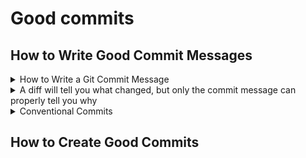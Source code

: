 # Good commits

## How to Write Good Commit Messages

<details><summary>How to Write a Git Commit Message </summary>

[Link](https://cbea.ms/git-commit/)
## The seven rules of a great Git commit message    

> Keep in mind: <a href="http://tbaggery.com/2008/04/19/a-note-about-git-commit-messages.html">This</a> <a href="https://www.git-scm.com/book/en/v2/Distributed-Git-Contributing-to-a-Project#_commit_guidelines">has</a> <a href="https://github.com/torvalds/subsurface-for-dirk/blob/master/README.md#contributing">all</a> <a href="http://who-t.blogspot.co.at/2009/12/on-commit-messages.html">been</a> <a href="https://github.com/erlang/otp/wiki/writing-good-commit-messages">said</a> <a href="https://github.com/spring-projects/spring-framework/blob/30bce7/CONTRIBUTING.md#format-commit-messages">before</a>.</em></blockquote>
<ol><li><a href="#separate">Separate subject from body with a blank line</a></li><li><a href="#limit-50">Limit the subject line to 50 characters</a></li><li><a href="#capitalize">Capitalize the subject line</a></li><li><a href="#end">Do not end the subject line with a period</a></li><li><a href="#imperative">Use the imperative mood in the subject line</a></li><li><a href="#wrap-72">Wrap the body at 72 characters</a></li><li><a href="#why-not-how">Use the body to explain <em>what</em> and <em>why</em> vs. <em>how</em></a></li></ol>
</details>

<details><summary>A diff will tell you what changed, but only the commit message can properly tell you why</summary>

[Link](http://who-t.blogspot.com/2009/12/on-commit-messages.html)

**Any software project is a collaborative project.**

> Re-establishing the context of a piece of code is wasteful. We can’t avoid it completely, so our efforts should go to reducing it [as much] as possible. Commit messages can do exactly that and as a result, _a commit message shows whether a developer is a good collaborator._   
> _**Peter Hutterer**_

A good commit message should answer three questions about a patch:

* Why is it necessary? It may fix a bug, it may add a feature, it may improve performance, reliabilty, stability, or just be a change for the sake of correctness.

* How does it address the issue? For short obvious patches this part can be omitted, but it should be a high level description of what the approach was.

* What effects does the patch have? (In addition to the obvious ones, this may include benchmarks, side effects, etc.)

These three questions establish the context for the actual code changes, **put reviewers and others into the frame of mind to look at the diff and check if the approach chosen was correct**. A good commit message also helps maintainers to decide if a given patch is suitable for stable branches or inclusion in a distribution.
</details>
   
<details><summary>Conventional Commits</summary>

[link](https://www.conventionalcommits.org/en/v1.0.0/)



## Summary
<p>The Conventional Commits specification is a lightweight convention on top of commit messages.
It provides an easy set of rules for creating an explicit commit history;
which makes it easier to write automated tools on top of.
This convention dovetails with <a href="http://semver.org">SemVer</a>,
by describing the features, fixes, and breaking changes made in commit messages.</p>
<p>The commit message should be structured as follows:</p>
<hr>
<pre><code>&lt;type&gt;[optional scope]: &lt;description&gt;

[optional body]

[optional footer(s)]
</code></pre><hr>
<p><!-- raw HTML omitted -->
The commit contains the following structural elements, to communicate intent to the
consumers of your library:</p>
<ol>
<li><strong>fix:</strong> a commit of the <em>type</em> <code>fix</code> patches a bug in your codebase (this correlates with <a href="http://semver.org/#summary"><code>PATCH</code></a> in Semantic Versioning).</li>
<li><strong>feat:</strong> a commit of the <em>type</em> <code>feat</code> introduces a new feature to the codebase (this correlates with <a href="http://semver.org/#summary"><code>MINOR</code></a> in Semantic Versioning).</li>
<li><strong>BREAKING CHANGE:</strong> a commit that has a footer <code>BREAKING CHANGE:</code>, or appends a <code>!</code> after the type/scope, introduces a breaking API change (correlating with <a href="http://semver.org/#summary"><code>MAJOR</code></a> in Semantic Versioning).
A BREAKING CHANGE can be part of commits of any <em>type</em>.</li>
<li><em>types</em> other than <code>fix:</code> and <code>feat:</code> are allowed, for example <a href="https://github.com/conventional-changelog/commitlint/tree/master/%40commitlint/config-conventional">@commitlint/config-conventional</a> (based on the <a href="https://github.com/angular/angular/blob/22b96b9/CONTRIBUTING.md#-commit-message-guidelines">the Angular convention</a>) recommends <code>build:</code>, <code>chore:</code>,
<code>ci:</code>, <code>docs:</code>, <code>style:</code>, <code>refactor:</code>, <code>perf:</code>, <code>test:</code>, and others.</li>
<li><em>footers</em> other than <code>BREAKING CHANGE: &lt;description&gt;</code> may be provided and follow a convention similar to
<a href="https://git-scm.com/docs/git-interpret-trailers">git trailer format</a>.</li>
</ol>
<p>Additional types are not mandated by the Conventional Commits specification, and have no implicit effect in Semantic Versioning (unless they include a BREAKING CHANGE).
<!-- raw HTML omitted --><!-- raw HTML omitted -->
A scope may be provided to a commit’s type, to provide additional contextual information and is contained within parenthesis, e.g., <code>feat(parser): add ability to parse arrays</code>.</p>
<h2 id="examples"><a class="anchorjs-link " aria-label="Anchor" data-anchorjs-icon="" href="#examples" style="font-style: normal; font-variant: normal; font-weight: normal; font-stretch: normal; font-size: 1em; line-height: inherit; font-family: anchorjs-icons; position: absolute; margin-left: -1em; padding-right: 0.5em;"></a>Examples</h2>
<h3 id="commit-message-with-description-and-breaking-change-footer"><a class="anchorjs-link " aria-label="Anchor" data-anchorjs-icon="" href="#commit-message-with-description-and-breaking-change-footer" style="font-style: normal; font-variant: normal; font-weight: normal; font-stretch: normal; font-size: 1em; line-height: inherit; font-family: anchorjs-icons; position: absolute; margin-left: -1em; padding-right: 0.5em;"></a>Commit message with description and breaking change footer</h3>
<pre><code>feat: allow provided config object to extend other configs

BREAKING CHANGE: `extends` key in config file is now used for extending other config files
</code></pre><h3 id="commit-message-with--to-draw-attention-to-breaking-change"><a class="anchorjs-link " aria-label="Anchor" data-anchorjs-icon="" href="#commit-message-with--to-draw-attention-to-breaking-change" style="font-style: normal; font-variant: normal; font-weight: normal; font-stretch: normal; font-size: 1em; line-height: inherit; font-family: anchorjs-icons; position: absolute; margin-left: -1em; padding-right: 0.5em;"></a>Commit message with <code>!</code> to draw attention to breaking change</h3>
<pre><code>feat!: send an email to the customer when a product is shipped
</code></pre><h3 id="commit-message-with-scope-and--to-draw-attention-to-breaking-change"><a class="anchorjs-link " aria-label="Anchor" data-anchorjs-icon="" href="#commit-message-with-scope-and--to-draw-attention-to-breaking-change" style="font-style: normal; font-variant: normal; font-weight: normal; font-stretch: normal; font-size: 1em; line-height: inherit; font-family: anchorjs-icons; position: absolute; margin-left: -1em; padding-right: 0.5em;"></a>Commit message with scope and <code>!</code> to draw attention to breaking change</h3>
<pre><code>feat(api)!: send an email to the customer when a product is shipped
</code></pre><h3 id="commit-message-with-both--and-breaking-change-footer"><a class="anchorjs-link " aria-label="Anchor" data-anchorjs-icon="" href="#commit-message-with-both--and-breaking-change-footer" style="font-style: normal; font-variant: normal; font-weight: normal; font-stretch: normal; font-size: 1em; line-height: inherit; font-family: anchorjs-icons; position: absolute; margin-left: -1em; padding-right: 0.5em;"></a>Commit message with both <code>!</code> and BREAKING CHANGE footer</h3>
<pre><code>chore!: drop support for Node 6

BREAKING CHANGE: use JavaScript features not available in Node 6.
</code></pre><h3 id="commit-message-with-no-body"><a class="anchorjs-link " aria-label="Anchor" data-anchorjs-icon="" href="#commit-message-with-no-body" style="font-style: normal; font-variant: normal; font-weight: normal; font-stretch: normal; font-size: 1em; line-height: inherit; font-family: anchorjs-icons; position: absolute; margin-left: -1em; padding-right: 0.5em;"></a>Commit message with no body</h3>
<pre><code>docs: correct spelling of CHANGELOG
</code></pre><h3 id="commit-message-with-scope"><a class="anchorjs-link " aria-label="Anchor" data-anchorjs-icon="" href="#commit-message-with-scope" style="font-style: normal; font-variant: normal; font-weight: normal; font-stretch: normal; font-size: 1em; line-height: inherit; font-family: anchorjs-icons; position: absolute; margin-left: -1em; padding-right: 0.5em;"></a>Commit message with scope</h3>
<pre><code>feat(lang): add Polish language
</code></pre><h3 id="commit-message-with-multi-paragraph-body-and-multiple-footers"><a class="anchorjs-link " aria-label="Anchor" data-anchorjs-icon="" href="#commit-message-with-multi-paragraph-body-and-multiple-footers" style="font-style: normal; font-variant: normal; font-weight: normal; font-stretch: normal; font-size: 1em; line-height: inherit; font-family: anchorjs-icons; position: absolute; margin-left: -1em; padding-right: 0.5em;"></a>Commit message with multi-paragraph body and multiple footers</h3>
<pre><code>fix: prevent racing of requests

Introduce a request id and a reference to latest request. Dismiss
incoming responses other than from latest request.

Remove timeouts which were used to mitigate the racing issue but are
obsolete now.

Reviewed-by: Z
Refs: #123
</code></pre><h2 id="specification"><a class="anchorjs-link " aria-label="Anchor" data-anchorjs-icon="" href="#specification" style="font-style: normal; font-variant: normal; font-weight: normal; font-stretch: normal; font-size: 1em; line-height: inherit; font-family: anchorjs-icons; position: absolute; margin-left: -1em; padding-right: 0.5em;"></a>Specification</h2>
<p>The key words “MUST”, “MUST NOT”, “REQUIRED”, “SHALL”, “SHALL NOT”, “SHOULD”, “SHOULD NOT”, “RECOMMENDED”, “MAY”, and “OPTIONAL” in this document are to be interpreted as described in <a href="https://www.ietf.org/rfc/rfc2119.txt">RFC 2119</a>.</p>
<ol>
<li>Commits MUST be prefixed with a type, which consists of a noun, <code>feat</code>, <code>fix</code>, etc., followed
by the OPTIONAL scope, OPTIONAL <code>!</code>, and REQUIRED terminal colon and space.</li>
<li>The type <code>feat</code> MUST be used when a commit adds a new feature to your application or library.</li>
<li>The type <code>fix</code> MUST be used when a commit represents a bug fix for your application.</li>
<li>A scope MAY be provided after a type. A scope MUST consist of a noun describing a
section of the codebase surrounded by parenthesis, e.g., <code>fix(parser):</code></li>
<li>A description MUST immediately follow the colon and space after the type/scope prefix.
The description is a short summary of the code changes, e.g., <em>fix: array parsing issue when multiple spaces were contained in string</em>.</li>
<li>A longer commit body MAY be provided after the short description, providing additional contextual information about the code changes. The body MUST begin one blank line after the description.</li>
<li>A commit body is free-form and MAY consist of any number of newline separated paragraphs.</li>
<li>One or more footers MAY be provided one blank line after the body. Each footer MUST consist of
a word token, followed by either a <code>:&lt;space&gt;</code> or <code>&lt;space&gt;#</code> separator, followed by a string value (this is inspired by the
<a href="https://git-scm.com/docs/git-interpret-trailers">git trailer convention</a>).</li>
<li>A footer’s token MUST use <code>-</code> in place of whitespace characters, e.g., <code>Acked-by</code> (this helps differentiate
the footer section from a multi-paragraph body). An exception is made for <code>BREAKING CHANGE</code>, which MAY also be used as a token.</li>
<li>A footer’s value MAY contain spaces and newlines, and parsing MUST terminate when the next valid footer
token/separator pair is observed.</li>
<li>Breaking changes MUST be indicated in the type/scope prefix of a commit, or as an entry in the
footer.</li>
<li>If included as a footer, a breaking change MUST consist of the uppercase text BREAKING CHANGE, followed by a colon, space, and description, e.g.,
<em>BREAKING CHANGE: environment variables now take precedence over config files</em>.</li>
<li>If included in the type/scope prefix, breaking changes MUST be indicated by a
<code>!</code> immediately before the <code>:</code>. If <code>!</code> is used, <code>BREAKING CHANGE:</code> MAY be omitted from the footer section,
and the commit description SHALL be used to describe the breaking change.</li>
<li>Types other than <code>feat</code> and <code>fix</code> MAY be used in your commit messages, e.g., <em>docs: updated ref docs.</em></li>
<li>The units of information that make up Conventional Commits MUST NOT be treated as case sensitive by implementors, with the exception of BREAKING CHANGE which MUST be uppercase.</li>
<li>BREAKING-CHANGE MUST be synonymous with BREAKING CHANGE, when used as a token in a footer.</li>
</ol>
<h2 id="why-use-conventional-commits"><a class="anchorjs-link " aria-label="Anchor" data-anchorjs-icon="" href="#why-use-conventional-commits" style="font-style: normal; font-variant: normal; font-weight: normal; font-stretch: normal; font-size: 1em; line-height: inherit; font-family: anchorjs-icons; position: absolute; margin-left: -1em; padding-right: 0.5em;"></a>Why Use Conventional Commits</h2>
<ul>
<li>Automatically generating CHANGELOGs.</li>
<li>Automatically determining a semantic version bump (based on the types of commits landed).</li>
<li>Communicating the nature of changes to teammates, the public, and other stakeholders.</li>
<li>Triggering build and publish processes.</li>
<li>Making it easier for people to contribute to your projects, by allowing them to explore
a more structured commit history.</li>
</ul>
</details>

## How to Create Good Commits
